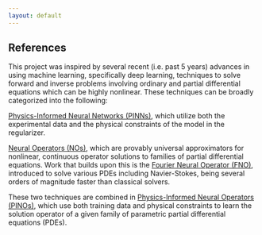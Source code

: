 ```yaml
---
layout: default
---
```


## References

This project was inspired by several recent (i.e. past 5 years) advances in using machine learning, specifically deep learning, techniques to solve forward and inverse problems involving ordinary and partial differential equations which can be highly nonlinear. These techniques can be broadly categorized into the following:

[Physics-Informed Neural Networks (PINNs)](https://www.sciencedirect.com/science/article/abs/pii/S0021999118307125), which utilize both the experimental data and the physical constraints of the model in the regularizer.

[Neural Operators (NOs)](https://arxiv.org/abs/2108.08481), which are provably universal approximators for nonlinear, continuous operator solutions to families of partial differential equations. Work that builds upon this is the [Fourier Neural Operator (FNO)](https://arxiv.org/abs/2010.08895), introduced to solve various PDEs including Navier-Stokes, being several orders of magnitude faster than classical solvers. 

These two techniques are combined in [Physics-Informed Neural Operators (PINOs)](https://arxiv.org/abs/2111.03794), which use both training data and physical constraints to learn the solution operator of a given family of parametric partial differential equations (PDEs).
